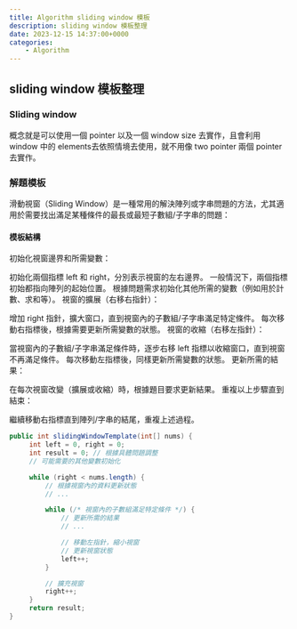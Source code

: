 ```yaml
---
title: Algorithm sliding window 模板
description: sliding window 模板整理
date: 2023-12-15 14:37:00+0000
categories:
    - Algorithm
---
```


##  sliding window 模板整理

### Sliding window

概念就是可以使用一個 pointer 以及一個 window size 去實作，且會利用 window 中的 elements去依照情境去使用，就不用像 two pointer 兩個 pointer 去實作。

### 解題模板

滑動視窗（Sliding Window）是一種常用的解決陣列或字串問題的方法，尤其適用於需要找出滿足某種條件的最長或最短子數組/子字串的問題：

#### 模板結構

初始化視窗邊界和所需變數：

初始化兩個指標 left 和 right，分別表示視窗的左右邊界。 一般情況下，兩個指標初始都指向陣列的起始位置。
根據問題需求初始化其他所需的變數（例如用於計數、求和等）。
視窗的擴展（右移右指針）：

增加 right 指針，擴大窗口，直到視窗內的子數組/子字串滿足特定條件。
每次移動右指標後，根據需要更新所需變數的狀態。
視窗的收縮（右移左指針）：

當視窗內的子數組/子字串滿足條件時，逐步右移 left 指標以收縮窗口，直到視窗不再滿足條件。
每次移動左指標後，同樣更新所需變數的狀態。
更新所需的結果：

在每次視窗改變（擴展或收縮）時，根據題目要求更新結果。
重複以上步驟直到結束：

繼續移動右指標直到陣列/字串的結尾，重複上述過程。

```java
public int slidingWindowTemplate(int[] nums) {
     int left = 0, right = 0;
     int result = 0; // 根據具體問題調整
     // 可能需要的其他變數初始化

     while (right < nums.length) {
         // 根據視窗內的資料更新狀態
         // ...

         while (/* 視窗內的子數組滿足特定條件 */) {
             // 更新所需的結果
             // ...

             // 移動左指針，縮小視窗
             // 更新視窗狀態
             left++;
         }

         // 擴充視窗
         right++;
     }
     return result;
}
```